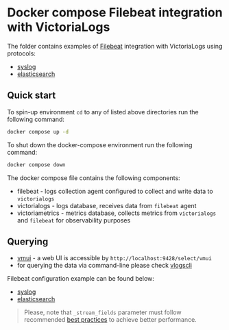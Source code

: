 # Docker compose Filebeat integration with VictoriaLogs

The folder contains examples of [Filebeat](https://www.elastic.co/guide/en/beats/filebeat/current/filebeat-overview.html) integration with VictoriaLogs using protocols:

* [syslog](./syslog)
* [elasticsearch](./elasticsearch)

## Quick start

To spin-up environment `cd` to any of listed above directories run the following command:
```sh
docker compose up -d 
```

To shut down the docker-compose environment run the following command:
```sh
docker compose down
```

The docker compose file contains the following components:

* filebeat - logs collection agent configured to collect and write data to `victorialogs`
* victorialogs - logs database, receives data from `filebeat` agent
* victoriametrics - metrics database, collects metrics from `victorialogs` and `filebeat` for observability purposes

## Querying

* [vmui](https://docs.victoriametrics.com/victorialogs/querying/#vmui) - a web UI is accessible by `http://localhost:9428/select/vmui`
* for querying the data via command-line please check [vlogscli](https://docs.victoriametrics.com/victorialogs/querying/#command-line)

Filebeat configuration example can be found below:
- [syslog](./syslog/filebeat.yml)
- [elasticsearch](./elasticsearch/filebeat.yml)

> Please, note that `_stream_fields` parameter must follow recommended [best practices](https://docs.victoriametrics.com/victorialogs/keyconcepts/#stream-fields) to achieve better performance.
